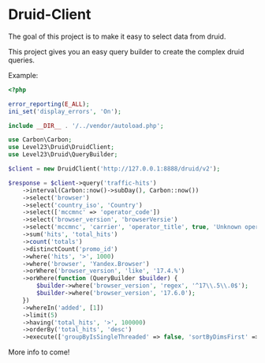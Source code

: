 # Druid-Client


The goal of this project is to make it easy to select data from druid.

This project gives you an easy query builder to create the complex druid queries.

Example:

```php
<?php

error_reporting(E_ALL);
ini_set('display_errors', 'On');

include __DIR__ . '/../vendor/autoload.php';

use Carbon\Carbon;
use Level23\Druid\DruidClient;
use Level23\Druid\QueryBuilder;

$client = new DruidClient('http://127.0.0.1:8888/druid/v2');

$response = $client->query('traffic-hits')
    ->interval(Carbon::now()->subDay(), Carbon::now())
    ->select('browser')
    ->select('country_iso', 'Country')
    ->select(['mccmnc' => 'operator_code'])
    ->select('browser_version', 'browserVersie')
    ->select('mccmnc', 'carrier', 'operator_title', true, 'Unknown operator')
    ->sum('hits', 'total_hits')
    ->count('totals')
    ->distinctCount('promo_id')
    ->where('hits', '>', 1000)
    ->where('browser', 'Yandex.Browser')
    ->orWhere('browser_version', 'like', '17.4.%')
    ->orWhere(function (QueryBuilder $builder) {
        $builder->where('browser_version', 'regex', '^17\\.5\\.0$');
        $builder->where('browser_version', '17.6.0');
    })
    ->whereIn('added', [1])
    ->limit(5)
    ->having('total_hits', '>', 100000)
    ->orderBy('total_hits', 'desc')
    ->execute(['groupByIsSingleThreaded' => false, 'sortByDimsFirst' => true]);
```

More info to come!
